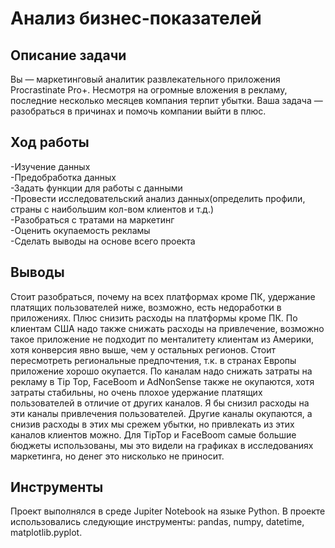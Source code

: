 <div id-"header" align-"center">
<h1>Анализ бизнес-показателей</h1> 

<div id-"header" align-"center">
<h2>Описание задачи</h2> 
<p2>Вы — маркетинговый аналитик развлекательного приложения Procrastinate Pro+. Несмотря на огромные вложения в рекламу, последние несколько месяцев компания терпит убытки. Ваша задача — разобраться в причинах и помочь компании выйти в плюс.</p2> 

<div id-"header" align-"center">
<h2>Ход работы</h2> 
<p3> -Изучение данных<br>
     -Предобработка данных<br>
     -Задать функции для работы с данными<br>
     -Провести исследовательский анализ данных(определить профили, страны с наибольшим кол-вом клиентов и т.д.)<br>
     -Разобраться с тратами на маркетинг<br>
     -Оценить окупаемость рекламы<br>
     -Сделать выводы на основе всего проекта</p3> 


<div id-"header" align-"center">
<h2>Выводы</h2> 
<p6>
Стоит разобраться, почему на всех платформах кроме ПК, удержание платящих пользователей ниже, возможно, есть недоработки в приложениях. Плюс снизить расходы на платформы кроме ПК.
По клиентам США надо также снижать расходы на привлечение, возможно такое приложение не подходит по менталитету клиентам из Америки, хотя конверсия явно выше, чем у остальных регионов. Стоит пересмотреть региональные предпочтения, т.к. в странах Европы приложение хорошо окупается.
По каналам надо снижать затраты на рекламу в Tip Top, FaceBoom и AdNonSense также не окупаются, хотя затраты стабильны, но очень плохое удержание платящих пользователей в отличие от других каналов. Я бы снизил расходы на эти каналы привлечения пользователей. Другие каналы окупаются, а снизив расходы в этих мы срежем убытки, но привлекать из этих каналов клиентов можно. Для TipTop и FaceBoom самые большие бюджеты использованы, мы это видели на графиках в исследованиях маркетинга, но денег это нисколько не приносит.</p6> 

<div id-"header" align-"center">
<h2>Инструменты</h2>
<p7> Проект выполнялся в среде Jupiter Notebook на языке Python. В проекте использовались следующие инструменты: pandas, numpy, datetime, matplotlib.pyplot.
</p7>  

</div>  
